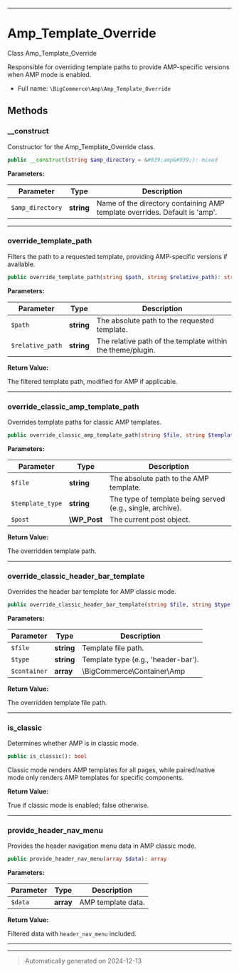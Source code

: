 ***

# Amp_Template_Override

Class Amp_Template_Override

Responsible for overriding template paths to provide AMP-specific
versions when AMP mode is enabled.

* Full name: `\BigCommerce\Amp\Amp_Template_Override`




## Methods


### __construct

Constructor for the Amp_Template_Override class.

```php
public __construct(string $amp_directory = &#039;amp&#039;): mixed
```








**Parameters:**

| Parameter | Type | Description |
|-----------|------|-------------|
| `$amp_directory` | **string** | Name of the directory containing AMP template overrides. Default is &#039;amp&#039;. |





***

### override_template_path

Filters the path to a requested template, providing AMP-specific versions if available.

```php
public override_template_path(string $path, string $relative_path): string
```








**Parameters:**

| Parameter | Type | Description |
|-----------|------|-------------|
| `$path` | **string** | The absolute path to the requested template. |
| `$relative_path` | **string** | The relative path of the template within the theme/plugin. |


**Return Value:**

The filtered template path, modified for AMP if applicable.




***

### override_classic_amp_template_path

Overrides template paths for classic AMP templates.

```php
public override_classic_amp_template_path(string $file, string $template_type, \WP_Post $post): string
```








**Parameters:**

| Parameter | Type | Description |
|-----------|------|-------------|
| `$file` | **string** | The absolute path to the AMP template. |
| `$template_type` | **string** | The type of template being served (e.g., single, archive). |
| `$post` | **\WP_Post** | The current post object. |


**Return Value:**

The overridden template path.




***

### override_classic_header_bar_template

Overrides the header bar template for AMP classic mode.

```php
public override_classic_header_bar_template(string $file, string $type, array $container): string
```








**Parameters:**

| Parameter | Type | Description |
|-----------|------|-------------|
| `$file` | **string** | Template file path. |
| `$type` | **string** | Template type (e.g., &#039;header-bar&#039;). |
| `$container` | **array** | \BigCommerce\Container\Amp |


**Return Value:**

The overridden template file path.




***

### is_classic

Determines whether AMP is in classic mode.

```php
public is_classic(): bool
```

Classic mode renders AMP templates for all pages, while paired/native mode only
renders AMP templates for specific components.







**Return Value:**

True if classic mode is enabled; false otherwise.




***

### provide_header_nav_menu

Provides the header navigation menu data in AMP classic mode.

```php
public provide_header_nav_menu(array $data): array
```








**Parameters:**

| Parameter | Type | Description |
|-----------|------|-------------|
| `$data` | **array** | AMP template data. |


**Return Value:**

Filtered data with `header_nav_menu` included.




***


***
> Automatically generated on 2024-12-13
